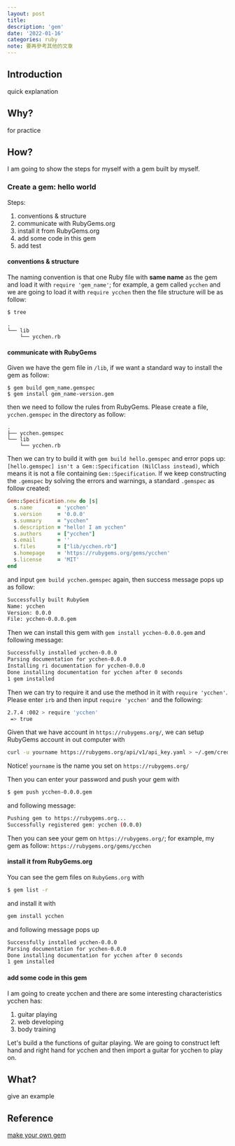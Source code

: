 ```yaml
---
layout: post
title:
description: 'gem'
date: '2022-01-16'
categories: ruby
note: 要再參考其他的文章
---
```


## Introduction

quick explanation

## Why?

for practice

## How?

I am going to show the steps for myself with a gem built by myself.

### Create a gem: hello world
Steps:
1. conventions & structure
2. communicate with RubyGems.org
3. install it from RubyGems.org
4. add some code in this gem
5. add test

#### conventions & structure

The naming convention is that one Ruby file with **same name** as the gem and load it with `require 'gem_name'`; for example, a gem called `ycchen` and we are going to load it with `require ycchen` then the file structure will be as follow:
```console
$ tree

.
└── lib
    └── ycchen.rb
```

#### communicate with RubyGems

Given we have the gem file in `/lib`, if we want a standard way to install the gem as follow:
```console
$ gem build gem_name.gemspec
$ gem install gem_name-version.gem
```
then we need to follow the rules from RubyGems. Please create a file, `ycchen.gemspec` in the directory as follow:
```console
.
├── ycchen.gemspec
└── lib
    └── ycchen.rb
```
Then we can try to build it with `gem build hello.gemspec` and error pops up: `[hello.gemspec] isn't a Gem::Specification (NilClass instead)`, which means it is not a file containing `Gem::Specification`. If we keep constructing the `.gemspec` by solving the errors and warnings, a standard `.gemspec` as follow created:
```ruby
Gem::Specification.new do |s|
  s.name        = 'ycchen'
  s.version     = '0.0.0'
  s.summary     = "ycchen"
  s.description = "hello! I am ycchen"
  s.authors     = ["ycchen"]
  s.email       = ''
  s.files       = ["lib/ycchen.rb"]
  s.homepage    = 'https://rubygems.org/gems/ycchen'
  s.license     = 'MIT'
end
```
and input `gem build ycchen.gemspec` again, then success message pops up as follow:
```bash
Successfully built RubyGem
Name: ycchen
Version: 0.0.0
File: ycchen-0.0.0.gem
```

Then we can install this gem with `gem install ycchen-0.0.0.gem` and following message:
```bash
Successfully installed ycchen-0.0.0
Parsing documentation for ycchen-0.0.0
Installing ri documentation for ycchen-0.0.0
Done installing documentation for ycchen after 0 seconds
1 gem installed
```

Then we can try to require it and use the method in it with `require 'ycchen'`. Please enter `irb` and then input `require 'ycchen'` and the following:
```bash
2.7.4 :002 > require 'ycchen'
 => true
```

Given that we have account in `https://rubygems.org/`, we can setup RubyGems account in out computer with
```bash
curl -u yourname https://rubygems.org/api/v1/api_key.yaml > ~/.gem/credentials; chmod 0600 ~/.gem/credentials
```
Notice! `yourname` is the name you set on `https://rubygems.org/`

Then you can enter your password and push your gem with
```bash
$ gem push ycchen-0.0.0.gem
```
and following message:
```bash
Pushing gem to https://rubygems.org...
Successfully registered gem: ycchen (0.0.0)
```

Then you can see your gem on `https://rubygems.org/`; for example, my gem as follow: `https://rubygems.org/gems/ycchen`

#### install it from RubyGems.org

You can see the gem files on `RubyGems.org` with
```bash
$ gem list -r
```
and install it with
```bash
gem install ycchen
```
and following message pops up
```bash
Successfully installed ycchen-0.0.0
Parsing documentation for ycchen-0.0.0
Done installing documentation for ycchen after 0 seconds
1 gem installed
```

#### add some code in this gem

I am going to create ycchen and there are some interesting characteristics ycchen has:
1. guitar playing
2. web developing
3. body training

Let's build a the functions of guitar playing. We are going to construct left hand and right hand for ycchen and then import a guitar for ycchen to play on.

## What?

give an example

## Reference

[make your own gem](https://guides.rubygems.org/make-your-own-gem/)
